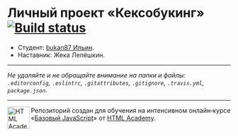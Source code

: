 # Личный проект «Кексобукинг» [![Build status][travis-image]][travis-url]

* Студент: [bukan87 Ильин](https://up.htmlacademy.ru/javascript/11/user/21456).
* Наставник: Жека Лепёшкин.

---

_Не удаляйте и не обращайте внимание на папки и файлы:_<br>
_`.editorconfig`, `.eslintrc`, `.gitattributes`, `.gitignore`, `.travis.yml`, `package.json`._

---

<a href="https://htmlacademy.ru/intensive/javascript"><img align="left" width="50" height="50" title="HTML Academy" src="https://up.htmlacademy.ru/static/img/intensive/javascript/logo-for-github.svg"></a>

Репозиторий создан для обучения на интенсивном онлайн‑курсе «[Базовый JavaScript](https://htmlacademy.ru/intensive/javascript)» от [HTML Academy](https://htmlacademy.ru).

[travis-image]: https://travis-ci.org/htmlacademy-javascript/21456-keksobooking.svg?branch=master
[travis-url]: https://travis-ci.org/htmlacademy-javascript/21456-keksobooking
